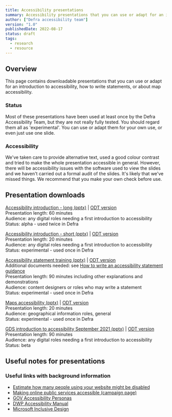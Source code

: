 ```yaml
---
title: Accessibility presentations
summary: Accessibility presentations that you can use or adapt for an introduction to accessibility, how to write statements, or about maps.
author: ["Defra accessibility team"]
version: "1.0"
publishedDate: 2022-08-17
status: draft
tags:
  - research
  - resource
---
```


## Overview

This page contains downloadable presentations that you can use or adapt for an introduction to accessibility, how to write statements, or about map accessibility.

### Status

Most of these presentations have been used at least once by the Defra Accessibility Team, but they are not really fully tested. You should regard them all as 'experimental'. You can use or adapt them for your own use, or even just use one slide.

### Accessibility

We've taken care to provide alternative text, used a good colour contrast and tried to make the whole presentation  accessible in general. However, there will be accessibility issues with the software used to view the slides and we haven't carried out a formal audit of the slides. It's likely that we've missed things. We recommend that you make your own check before use.

## Presentation downloads

[Accessibility introduction - long (pptx)](/accessibility/documents/presentations/defra-accessibility-introduction-long-v-1.pptx) |
[ODT version](/accessibility/documents/presentations/defra-accessibility-introduction-long-v-1.odt)<br>
Presentation length: 60 minutes<br>
Audience: any digital roles needing a first introduction to accessibility<br>
Status: alpha - used twice in Defra

[Accessibility introduction - short (pptx)](/accessibility/documents/presentations/defra-introduction-to-accessibility-short.pptx) |
[ODT version](/accessibility/documents/presentations/defra-introduction-to-accessibility-short.odt)<br>
Presentation length: 20 minutes<br>
Audience: any digital roles needing a first introduction to accessibility<br>
Status: experimental - used once in Defra

[Accessibility statement training (pptx)](/accessibility/documents/presentations/defra-accessibility-statement-training-presentation.pptx) |
[ODT version](/accessibility/documents/presentations/defra-accessibility-statement-training-presentation.odt)<br>
Additional documents needed: see [How to write an accessibility statement guidance ](https://defra-design.github.io/accessibility/resources/content/how-to-write-accessibility-statement/)<br>
Presentation length: 90 minutes including other explanations and demonstrations<br>
Audience: content designers or roles who may write a statement<br>
Status: experimental - used once in Defra

[Maps accessibility (pptx)](/accessibility/documents/presentations/defra-accessibility-website-maps-v1-1.pptx) |
[ODT version](/accessibility/documents/presentations/defra-accessibility-website-maps-v1-1.odt)<br>
Presentation length: 20 minutes<br>
Audience: geographical information roles, general<br>
Status: experimental - used once in Defra

[GDS introduction to accessibility September 2021 (pptx)](/accessibility/documents/presentations/GDS-Introduction-to-Accessibility-90m-interactive-Sep-2021.pptx) |
[ODT version](/accessibility/documents/presentations/GDS-Introduction-to-Accessibility-90m-interactive-Sep-2021.odt)<br>
Presentation length: 90 minutes<br>
Audience: any digital roles needing a first introduction to accessibility<br>
Status: beta



## Useful notes for presentations

### Useful links with background information

* [Estimate how many people using your website might be disabled](https://how-many.herokuapp.com/)
* [Making online public services accessible (campaign page)](https://accessibility.campaign.gov.uk/)
* [GOV Accessibility Personas](https://alphagov.github.io/accessibility-personas/)
* [DWP Accessibility Manual](https://accessibility-manual.dwp.gov.uk/)
* [Microsoft Inclusive Design](https://www.microsoft.com/design/inclusive/)
